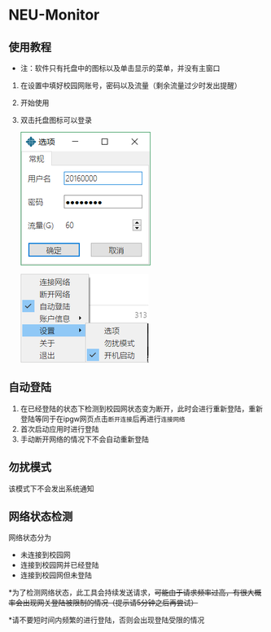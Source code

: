 # NEU-Monitor
## 使用教程
* 注：软件只有托盘中的图标以及单击显示的菜单，并没有主窗口
1. 在设置中填好校园网账号，密码以及流量（剩余流量过少时发出提醒）

2. 开始使用

3. 双击托盘图标可以登录

   ![](optionsWindow.png)

   ![](menu.png)
## 自动登陆
1. 在已经登陆的状态下检测到校园网状态变为断开，此时会进行重新登陆，重新登陆等同于在ipgw网页点击`断开连接`后再进行`连接网络`
2. 首次启动应用时进行登陆
3. 手动断开网络的情况下不会自动重新登陆

## 勿扰模式

该模式下不会发出系统通知

## 网络状态检测
网络状态分为
* 未连接到校园网
* 连接到校园网并已经登陆
* 连接到校园网但未登陆

*为了检测网络状态，此工具会持续发送请求，~~可能由于请求频率过高，有很大概率会出现网关登陆被限制的情况（提示请5分钟之后再尝试）~~

*请不要短时间内频繁的进行登陆，否则会出现登陆受限的情况